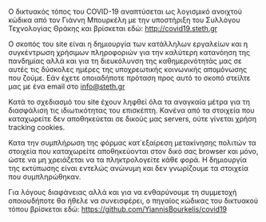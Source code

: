 Ο δικτυακός τόπος του COVID-19 αναπτύσεται ως λογισμικό ανοιχτού κώδικα από τον Γιάννη Μπουρκέλη με την υποστήριξη του Συλλόγου Τεχνολογίας Θράκης και βρίσκεται εδώ: http://covid19.steth.gr

Ο σκοπός του site είναι η δημιουργία των κατάλληλων εργαλείων και η συγκέντρωση χρήσιμων πληροφοριών για την καλύτερη κατανόηση της πανδημίας αλλά και για τη διευκόλυνση της καθημερινότητάς μας σε αυτές τις δύσκολες ημέρες της υποχρεωτικής κοινωνικής απομόνωσης που ζούμε.
Εάν έχετε οποιαδήποτε πρόταση προς αυτό το σκοπό στείλτε μας με ένα email στο info@steth.gr

Κατά το σχεδιασμό του site έχουν ληφθεί όλα τα αναγκαία μέτρα για τη διασφάλιση τις ιδιωτικότητας του επισκέπτη. Κανένα από τα στοιχεία που καταχωρείτε δεν αποθηκεύεται σε δικούς μας servers, ούτε γίνεται χρήση tracking cookies.

Κατα την συμπλήρωση της φόρμας κατ΄εξαίρεση μετακίνησης πολιτών τα στοιχεία που καταχωρείτε αποθηκεύονται στον δικό σας browser και μόνο, ώστε να μη χρειάζεται να τα πληκτρολογείτε κάθε φορά. Η δημιουργία της εκτύπωσης είναι εντελώς ανώνυμη και δεν γνωρίζουμε τα στοιχεία που συμπληρώθηκαν.

Για λόγους διαφάνειας αλλά και για να ενθαρύνουμε τη συμμετοχή οποιουδήποτε θα ήθελε να συνεισφέρει, ο πηγαίος κώδικας του δικτυακού τόπου βρίσκεται εδώ: https://github.com/YiannisBourkelis/covid19
